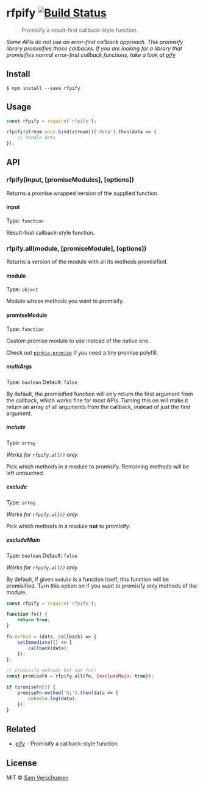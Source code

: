 # rfpify [![Build Status](https://travis-ci.org/SamVerschueren/rfpify.svg?branch=master)](https://travis-ci.org/SamVerschueren/rfpify)

> Promisify a result-first callback-style function.

*Some APIs do not use an error-first callback approach. This promisify library promisifies those callbacks. If you are looking for a library that promisifies
normal error-first callback functions, take a look at [pify](https://github.com/sindresorhus/pify)*

## Install

```
$ npm install --save rfpify
```


## Usage

```js
const rfpify = require('rfpify');

rfpify(stream.once.bind(stream))('data').then(data => {
	// handle data
});
```


## API

### rfpify(input, [promiseModules], [options])

Returns a promise wrapped version of the supplied function.

#### input

Type: `function`

Result-first callback-style function.

### rfpify.all(module, [promiseModule], [options])

Returns a version of the module with all its methods promisified.

#### module

Type: `object`

Module whose methods you want to promisify.

#### promiseModule

Type: `function`

Custom promise module to use instead of the native one.

Check out [`pinkie-promise`](https://github.com/floatdrop/pinkie-promise) if you need a tiny promise polyfill.

##### multiArgs

Type: `boolean`
Default: `false`

By default, the promisified function will only return the first argument from the callback, which works fine for most APIs. Turning this on will make it return an array of
all arguments from the callback, instead of just the first argument.

##### include

Type: `array`

*Works for `rfpify.all()` only.*

Pick which methods in a module to promisify. Remaining methods will be left untouched.

##### exclude

Type: `array`

*Works for `rfpify.all()` only.*

Pick which methods in a module **not** to promisify.

##### excludeMain

Type: `boolean`
Default: `false`

*Works for `rfpify.all()` only.*

By default, if given `module` is a function itself, this function will be promisified. Turn this option on if you want to promisify only methods of the module.

```js
const rfpify = require('rfpify');

function fn() {
	return true;
}

fn.method = (data, callback) => {
	setImmediate(() => {
		callback(data);
	});
};

// promisify methods but not fn()
const promiseFn = rfpify.all(fn, {excludeMain: true});

if (promiseFn()) {
	promiseFn.method('hi').then(data => {
		console.log(data);
	});
}
```

## Related

- [pify](https://github.com/sindresorhus/pify) - Promisify a callback-style function

## License

MIT © [Sam Verschueren](http://github.com/SamVerschueren)
